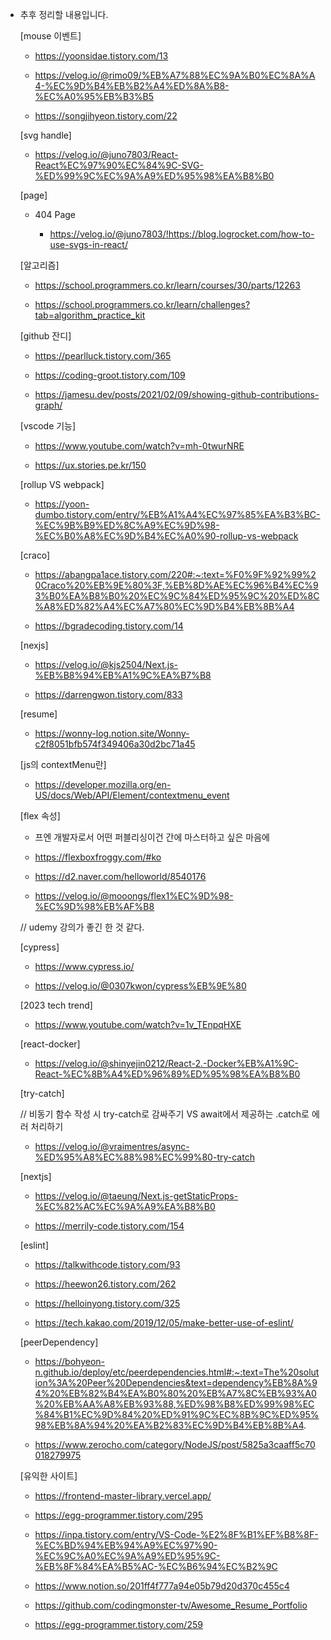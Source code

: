 * 추후 정리할 내용입니다.

  [mouse 이벤트]

    - https://yoonsidae.tistory.com/13

    - https://velog.io/@rimo09/%EB%A7%88%EC%9A%B0%EC%8A%A4-%EC%9D%B4%EB%B2%A4%ED%8A%B8-%EC%A0%95%EB%B3%B5

    - https://songjihyeon.tistory.com/22

  [svg handle]

    - https://velog.io/@juno7803/React-React%EC%97%90%EC%84%9C-SVG-%ED%99%9C%EC%9A%A9%ED%95%98%EA%B8%B0

  [page]

    * 404 Page

      - https://velog.io/@juno7803/!https://blog.logrocket.com/how-to-use-svgs-in-react/

    
  [알고리즘]

    - https://school.programmers.co.kr/learn/courses/30/parts/12263

    - https://school.programmers.co.kr/learn/challenges?tab=algorithm_practice_kit

  [github 잔디]

    - https://pearlluck.tistory.com/365

    - https://coding-groot.tistory.com/109

    - https://jamesu.dev/posts/2021/02/09/showing-github-contributions-graph/


  [vscode 기능]

    - https://www.youtube.com/watch?v=mh-0twurNRE

    - https://ux.stories.pe.kr/150

  [rollup VS webpack]
    
    - https://yoon-dumbo.tistory.com/entry/%EB%A1%A4%EC%97%85%EA%B3%BC-%EC%9B%B9%ED%8C%A9%EC%9D%98-%EC%B0%A8%EC%9D%B4%EC%A0%90-rollup-vs-webpack

  [craco]

    - https://abangpa1ace.tistory.com/220#:~:text=%F0%9F%92%99%20Craco%20%EB%9E%80%3F,%EB%8D%AE%EC%96%B4%EC%93%B0%EA%B8%B0%20%EC%9C%84%ED%95%9C%20%ED%8C%A8%ED%82%A4%EC%A7%80%EC%9D%B4%EB%8B%A4
    
    - https://bgradecoding.tistory.com/14

  [nexjs]
    
    - https://velog.io/@kjs2504/Next.js-%EB%B8%94%EB%A1%9C%EA%B7%B8

    - https://darrengwon.tistory.com/833

  [resume]

    - https://wonny-log.notion.site/Wonny-c2f8051bfb574f349406a30d2bc71a45

  [js의 contextMenu란]

    - https://developer.mozilla.org/en-US/docs/Web/API/Element/contextmenu_event

  [flex 속성]

    - 프엔 개발자로서 어떤 퍼블리싱이건 간에 마스터하고 싶은 마음에

    - https://flexboxfroggy.com/#ko

    - https://d2.naver.com/helloworld/8540176

    - https://velog.io/@mooongs/flex1%EC%9D%98-%EC%9D%98%EB%AF%B8 

     // udemy 강의가 좋긴 한 것 같다.

  [cypress]

    - https://www.cypress.io/

    - https://velog.io/@0307kwon/cypress%EB%9E%80

  [2023 tech trend]

    - https://www.youtube.com/watch?v=1v_TEnpqHXE


  [react-docker]

    - https://velog.io/@shinyejin0212/React-2.-Docker%EB%A1%9C-React-%EC%8B%A4%ED%96%89%ED%95%98%EA%B8%B0


  [try-catch]

    // 비동기 함수 작성 시 try-catch로 감싸주기 VS await에서 제공하는 .catch로 에러 처리하기

    - https://velog.io/@vraimentres/async-%ED%95%A8%EC%88%98%EC%99%80-try-catch

  [nextjs]

    - https://velog.io/@taeung/Next.js-getStaticProps-%EC%82%AC%EC%9A%A9%EA%B8%B0

    - https://merrily-code.tistory.com/154


  [eslint]

    - https://talkwithcode.tistory.com/93

    - https://heewon26.tistory.com/262

    - https://helloinyong.tistory.com/325

    - https://tech.kakao.com/2019/12/05/make-better-use-of-eslint/


  [peerDependency]

    - https://bohyeon-n.github.io/deploy/etc/peerdependencies.html#:~:text=The%20solution%3A%20Peer%20Dependencies&text=dependency%EB%8A%94%20%EB%82%B4%EA%B0%80%20%EB%A7%8C%EB%93%A0%20%EB%AA%A8%EB%93%88,%ED%98%B8%ED%99%98%EC%84%B1%EC%9D%84%20%ED%91%9C%EC%8B%9C%ED%95%98%EB%8A%94%20%EA%B2%83%EC%9D%B4%EB%8B%A4.

    - https://www.zerocho.com/category/NodeJS/post/5825a3caaff5c70018279975

  [유익한 사이트]

    - https://frontend-master-library.vercel.app/

    - https://egg-programmer.tistory.com/295

    - https://inpa.tistory.com/entry/VS-Code-%E2%8F%B1%EF%B8%8F-%EC%BD%94%EB%94%A9%EC%97%90-%EC%9C%A0%EC%9A%A9%ED%95%9C-%EB%8F%84%EA%B5%AC-%EC%B6%94%EC%B2%9C

    - https://www.notion.so/201ff4f777a94e05b79d20d370c455c4

    - https://github.com/codingmonster-tv/Awesome_Resume_Portfolio

    - https://egg-programmer.tistory.com/259
